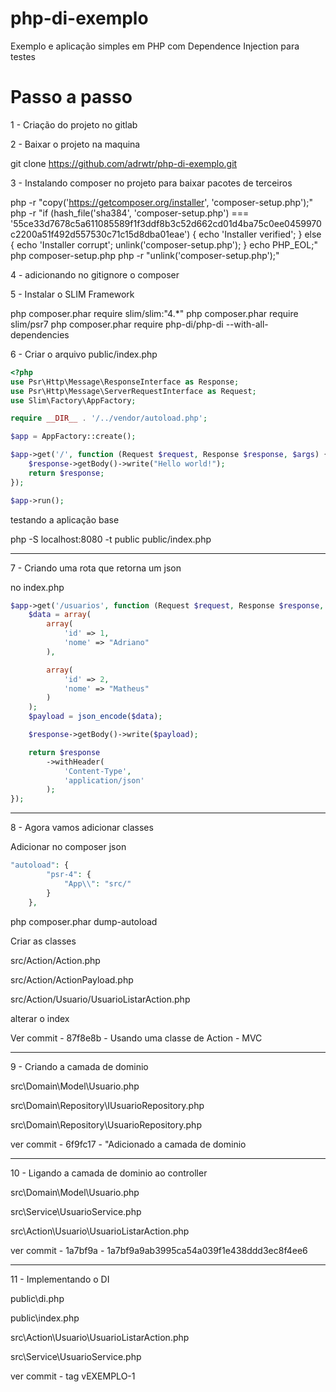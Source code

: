 # php-di-exemplo
Exemplo e aplicação simples em PHP com Dependence Injection para testes

# Passo a passo

1 - Criação do projeto no gitlab

2 - Baixar o projeto na maquina

git clone https://github.com/adrwtr/php-di-exemplo.git

3 - Instalando composer no projeto para baixar pacotes de terceiros

php -r "copy('https://getcomposer.org/installer', 'composer-setup.php');"
php -r "if (hash_file('sha384', 'composer-setup.php') === '55ce33d7678c5a611085589f1f3ddf8b3c52d662cd01d4ba75c0ee0459970c2200a51f492d557530c71c15d8dba01eae') { echo 'Installer verified'; } else { echo 'Installer corrupt'; unlink('composer-setup.php'); } echo PHP_EOL;"
php composer-setup.php
php -r "unlink('composer-setup.php');"

4 - adicionando no gitignore o composer

5 - Instalar o SLIM Framework

php composer.phar require slim/slim:"4.*"
php composer.phar require slim/psr7
php composer.phar require php-di/php-di --with-all-dependencies

6 - Criar o arquivo public/index.php

```php
<?php
use Psr\Http\Message\ResponseInterface as Response;
use Psr\Http\Message\ServerRequestInterface as Request;
use Slim\Factory\AppFactory;

require __DIR__ . '/../vendor/autoload.php';

$app = AppFactory::create();

$app->get('/', function (Request $request, Response $response, $args) {
    $response->getBody()->write("Hello world!");
    return $response;
});

$app->run();
```

testando a aplicação base

php -S localhost:8080 -t public public/index.php



-----

7 - Criando uma rota que retorna um json

no index.php

```php
$app->get('/usuarios', function (Request $request, Response $response, $args) {
    $data = array(
        array(
            'id' => 1,
            'nome' => "Adriano"
        ),

        array(
            'id' => 2,
            'nome' => "Matheus"
        )
    );
    $payload = json_encode($data);

    $response->getBody()->write($payload);

    return $response
        ->withHeader(
            'Content-Type', 
            'application/json'
        );
});
```

-----

8 - Agora vamos adicionar classes

Adicionar no composer json

```php
"autoload": {
        "psr-4": {
            "App\\": "src/"
        }
    },
```

php composer.phar dump-autoload

Criar as classes 

src/Action/Action.php

src/Action/ActionPayload.php

src/Action/Usuario/UsuarioListarAction.php

alterar o index

Ver commit - 87f8e8b - Usando uma classe de Action - MVC

-----

9 - Criando a camada de dominio

src\Domain\Model\Usuario.php

src\Domain\Repository\IUsuarioRepository.php

src\Domain\Repository\UsuarioRepository.php


ver commit - 6f9fc17 - "Adicionado a camada de dominio

-----

10 - Ligando a camada de dominio ao controller


src\Domain\Model\Usuario.php

src\Service\UsuarioService.php

src\Action\Usuario\UsuarioListarAction.php


ver commit - 1a7bf9a - 1a7bf9a9ab3995ca54a039f1e438ddd3ec8f4ee6

-----

11 - Implementando o DI

public\di.php

public\index.php

src\Action\Usuario\UsuarioListarAction.php

src\Service\UsuarioService.php


ver commit - tag vEXEMPLO-1